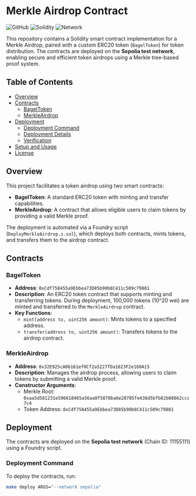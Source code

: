 # Merkle Airdrop Contract

![GitHub](https://img.shields.io/github/license/<your-username>/<your-repo>?style=flat-square)
![Solidity](https://img.shields.io/badge/Solidity-0.8.28-blue?style=flat-square)
![Network](https://img.shields.io/badge/Network-Sepolia-orange?style=flat-square)

This repository contains a Solidity smart contract implementation for a Merkle Airdrop, paired with a custom ERC20 token (`BagelToken`) for token distribution. The contracts are deployed on the **Sepolia test network**, enabling secure and efficient token airdrops using a Merkle tree-based proof system.

## Table of Contents
- [Overview](#overview)
- [Contracts](#contracts)
  - [BagelToken](#bageltoken)
  - [MerkleAirdrop](#merkleairdrop)
- [Deployment](#deployment)
  - [Deployment Command](#deployment-command)
  - [Deployment Details](#deployment-details)
  - [Verification](#verification)
- [Setup and Usage](#setup-and-usage)
- [License](#license)

## Overview

This project facilitates a token airdrop using two smart contracts:
- **BagelToken**: A standard ERC20 token with minting and transfer capabilities.
- **MerkleAirdrop**: A contract that allows eligible users to claim tokens by providing a valid Merkle proof.

The deployment is automated via a Foundry script (`DeployMerkleAirdrop.s.sol`), which deploys both contracts, mints tokens, and transfers them to the airdrop contract.

## Contracts

### BagelToken
- **Address**: `0xCdf758455a9Ebbea73D85b90b8C411c509c79881`
- **Description**: An ERC20 token contract that supports minting and transferring tokens. During deployment, 100,000 tokens (10^20 wei) are minted and transferred to the `MerkleAirdrop` contract.
- **Key Functions**:
  - `mint(address to, uint256 amount)`: Mints tokens to a specified address.
  - `transfer(address to, uint256 amount)`: Transfers tokens to the airdrop contract.

### MerkleAirdrop
- **Address**: `0x32E925cA0b161ef0Cf2a5227fDa1623F2e160A15`
- **Description**: Manages the airdrop process, allowing users to claim tokens by submitting a valid Merkle proof.
- **Constructor Arguments**:
  - Merkle Root: `0xaa5d581231e596618465a56aa0f5870ba6e20785fe436d5bfb82b08662ccc7c4`
  - Token Address: `0xCdf758455a9Ebbea73D85b90b8C411c509c79881`

## Deployment

The contracts are deployed on the **Sepolia test network** (Chain ID: 11155111) using a Foundry script.

### Deployment Command
To deploy the contracts, run:
```bash
make deploy ARGS="--network sepolia"
